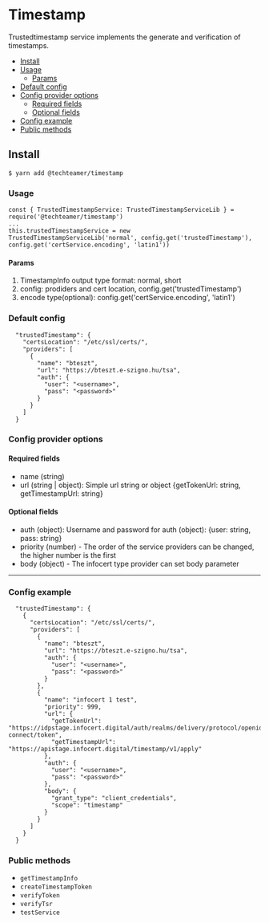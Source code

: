 Timestamp
=============

Trustedtimestamp service implements the generate and verification of timestamps.

* [Install](#install)
* [Usage](#usage)
  * [Params](#params) 
* [Default config](#default-config)
* [Config provider options](#config-provider-options)
  * [Required fields](#required-fields)
  * [Optional fields](#optional-fields)
* [Config example](#config-example)
* [Public methods](#public-methods)


## Install


```
$ yarn add @techteamer/timestamp
```

### Usage

```
const { TrustedTimestampService: TrustedTimestampServiceLib } = require('@techteamer/timestamp')
...
this.trustedTimestampService = new TrustedTimestampServiceLib('normal', config.get('trustedTimestamp'), config.get('certService.encoding', 'latin1'))
```

#### Params
1. TimestampInfo output type format: normal, short
2. config: prodiders and cert location, config.get('trustedTimestamp')
3. encode type(optional): config.get('certService.encoding', 'latin1')

### Default config

```
  "trustedTimestamp": {
    "certsLocation": "/etc/ssl/certs/",
    "providers": [
      {
        "name": "bteszt",
        "url": "https://bteszt.e-szigno.hu/tsa",
        "auth": {
          "user": "<username>",
          "pass": "<password>"
        }
      }
    ]
  }
```

### Config provider options

#### Required fields
* name (string)
* url (string | object): Simple url string or object {getTokenUrl: string, getTimestampUrl: string}

#### Optional fields
* auth (object): Username and password for auth (object): {user: string, pass: string}
* priority (number) - The order of the service providers can be changed, the higher number is the first
* body (object) -  The infocert type provider can set body parameter
---------------------------------

### Config example
```
  "trustedTimestamp": {
    {
      "certsLocation": "/etc/ssl/certs/",
      "providers": [
        {
          "name": "bteszt",
          "url": "https://bteszt.e-szigno.hu/tsa",
          "auth": {
            "user": "<username>",
            "pass": "<password>"
          }
        },
        {
          "name": "infocert 1 test",
          "priority": 999,
          "url": {
            "getTokenUrl": "https://idpstage.infocert.digital/auth/realms/delivery/protocol/openid-connect/token",
            "getTimestampUrl": "https://apistage.infocert.digital/timestamp/v1/apply"
          },
          "auth": {
            "user": "<username>",
            "pass": "<password>"
          },
          "body": {
            "grant_type": "client_credentials",
            "scope": "timestamp"
          }
        }
      ]
    }
  }
```

### Public methods


- `getTimestampInfo`
- `createTimestampToken`
- `verifyToken`
- `verifyTsr`
- `testService`
